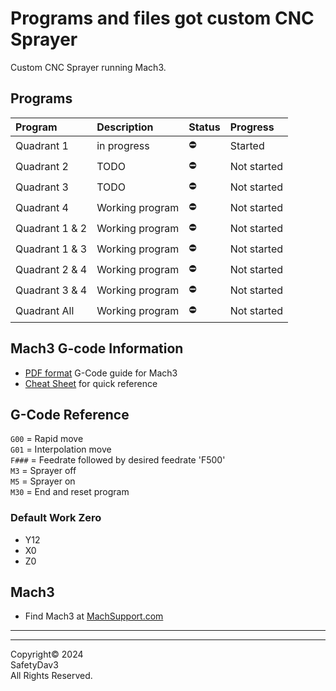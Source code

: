 # Programs and files got custom CNC Sprayer

Custom CNC Sprayer running Mach3.

## Programs

| Program        | Description     | Status | Progress    |
| :------------- | :-------------- | :----- | :---------- |
| Quadrant 1     | in progress     | ⛔     | Started     |
| Quadrant 2     | TODO            | ⛔     | Not started |
| Quadrant 3     | TODO            | ⛔     | Not started |
| Quadrant 4     | Working program | ⛔     | Not started |
| Quadrant 1 & 2 | Working program | ⛔     | Not started |
| Quadrant 1 & 3 | Working program | ⛔     | Not started |
| Quadrant 2 & 4 | Working program | ⛔     | Not started |
| Quadrant 3 & 4 | Working program | ⛔     | Not started |
| Quadrant All   | Working program | ⛔     | Not started |

## Mach3 G-code Information

- [PDF format](https://machmotion.com/documentation/Software/Mach3/Mach3%20G-Code%20Manual.pdf) G-Code guide for Mach3
- [Cheat Sheet](https://www.cnczone.com/forums/attachments/2/4/5/7/8/2/171224.attach) for quick reference

## G-Code Reference

`G00` = Rapid move </br>
`G01` = Interpolation move </br>
`F###` = Feedrate followed by desired feedrate 'F500' </br>
`M3` = Sprayer off </br>
`M5` = Sprayer on </br>
`M30` = End and reset program </br>

### Default Work Zero

- Y12
- X0
- Z0

## Mach3

- Find Mach3 at [MachSupport.com](https://www.machsupport.com/software/mach3/)

---
---

Copyright©️ 2024 </br>
SafetyDav3 </br>
All Rights Reserved. </br>
